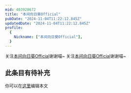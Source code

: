 ```yaml
---
mid: 403928672
title: "本间向日葵Official"
pubDate: "2024-11-04T11:22:12.845Z"
updatedDate: "2024-11-04T11:22:12.845Z"
profile:
  {
    Nickname: ["本间向日葵Official"],
  }
---
```


关注[本间向日葵Official](https://space.bilibili.com/403928672)谢谢喵~ 关注[本间向日葵Official](https://space.bilibili.com/403928672)谢谢喵~

## 此条目有待补充
你可以在[这里](https://github.com/Yuhanawa/VTuber.ICU/edit/master/src/content/v/本间向日葵Official/index.md)编辑本文
